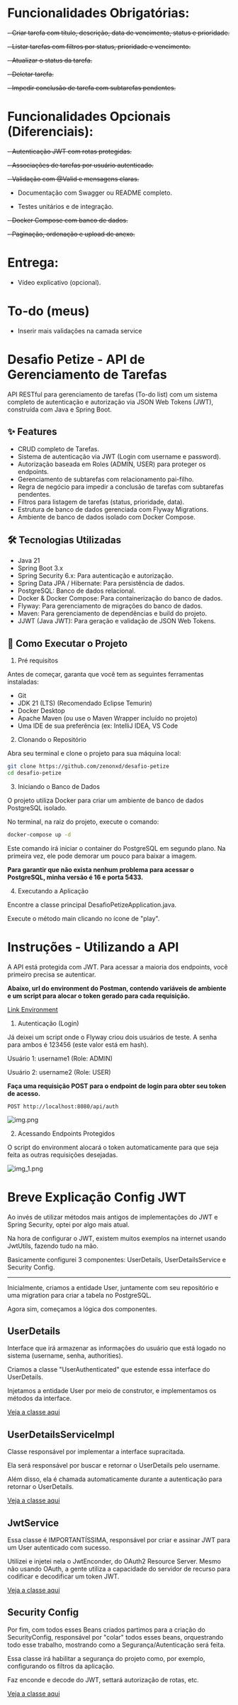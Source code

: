 # Funcionalidades Obrigatórias:

~~- Criar tarefa com título, descrição, data de vencimento, status e prioridade.~~

~~- Listar tarefas com filtros por status, prioridade e vencimento.~~

~~- Atualizar o status da tarefa.~~

~~- Deletar tarefa.~~

~~- Impedir conclusão de tarefa com subtarefas pendentes.~~


# Funcionalidades Opcionais (Diferenciais):

~~- Autenticação JWT com rotas protegidas.~~

~~- Associações de tarefas por usuário autenticado.~~

~~- Validação com @Valid e mensagens claras.~~

- Documentação com Swagger ou README completo.

- Testes unitários e de integração.

~~- Docker Compose com banco de dados.~~

~~- Paginação, ordenação e upload de anexo.~~

# Entrega:

- Vídeo explicativo (opcional).

# To-do (meus)

- Inserir mais validações na camada service

# Desafio Petize - API de Gerenciamento de Tarefas

API RESTful para gerenciamento de tarefas (To-do list) com um sistema completo de autenticação e autorização via JSON 
Web Tokens (JWT), construída com Java e Spring Boot.

## ✨ Features

* CRUD completo de Tarefas.
* Sistema de autenticação via JWT (Login com username e password).
* Autorização baseada em Roles (ADMIN, USER) para proteger os endpoints.
* Gerenciamento de subtarefas com relacionamento pai-filho.
* Regra de negócio para impedir a conclusão de tarefas com subtarefas pendentes.
* Filtros para listagem de tarefas (status, prioridade, data).
* Estrutura de banco de dados gerenciada com Flyway Migrations.
* Ambiente de banco de dados isolado com Docker Compose.


## 🛠️ Tecnologias Utilizadas

* Java 21
* Spring Boot 3.x
* Spring Security 6.x: Para autenticação e autorização.
* Spring Data JPA / Hibernate: Para persistência de dados.
* PostgreSQL: Banco de dados relacional.
* Docker & Docker Compose: Para containerização do banco de dados.
* Flyway: Para gerenciamento de migrações do banco de dados.
* Maven: Para gerenciamento de dependências e build do projeto.
* JJWT (Java JWT): Para geração e validação de JSON Web Tokens.

## 🚀 Como Executar o Projeto

1. Pré requisitos

Antes de começar, garanta que você tem as seguintes ferramentas instaladas:

* Git
* JDK 21 (LTS) (Recomendado Eclipse Temurin)
* Docker Desktop
* Apache Maven (ou use o Maven Wrapper incluído no projeto)
* Uma IDE de sua preferência (ex: IntelliJ IDEA, VS Code

2.  Clonando o Repositório

Abra seu terminal e clone o projeto para sua máquina local:

```bash
git clone https://github.com/zenonxd/desafio-petize
cd desafio-petize
```

3. Iniciando o Banco de Dados

O projeto utiliza Docker para criar um ambiente de banco de dados PostgreSQL isolado.

No terminal, na raiz do projeto, execute o comando:

```bash
docker-compose up -d
```

Este comando irá iniciar o container do PostgreSQL em segundo plano. Na primeira vez, ele pode demorar um pouco para baixar a imagem.

**Para garantir que não exista nenhum problema para acessar o PostgreSQL, minha versão é 16 e porta 5433.**

4. Executando a Aplicação

Encontre a classe principal DesafioPetizeApplication.java.

Execute o método main clicando no ícone de "play".

# Instruções - Utilizando a API

A API está protegida com JWT. Para acessar a maioria dos endpoints, você primeiro precisa se autenticar.

**Abaixo, url do environment do Postman, contendo variáveis de ambiente e um script para alocar o token gerado para cada
requisição.**

[Link Environment]() 

1. Autenticação (Login)

Já deixei um script onde o Flyway criou dois usuários de teste. A senha para ambos é 123456 (este valor está em hash).

Usuário 1: username1 (Role: ADMIN)

Usuário 2: username2 (Role: USER)

**Faça uma requisição POST para o endpoint de login para obter seu token de acesso.**

```http request
POST http://localhost:8080/api/auth
```

![img.png](img.png)

2. Acessando Endpoints Protegidos

O script do environment alocará o token automaticamente para que seja feita as outras requisições desejadas.

![img_1.png](img_1.png)

# Breve Explicação Config JWT

Ao invés de utilizar métodos mais antigos de implementações do JWT e Spring Security, optei por algo mais atual.

Na hora de configurar o JWT, existem muitos exemplos na internet usando JwtUtils, fazendo tudo na mão.

Basicamente configurei 3 componentes: UserDetails, UserDetailsService e Security Config.

---

Inicialmente, criamos a entidade User, juntamente com seu repositório e uma migration para criar a tabela no PostgreSQL.

Agora sim, começamos a lógica dos componentes.

## UserDetails

Interface que irá armazenar as informações do usuário que está logado no sistema (username, senha, authorities).

Criamos a classe "UserAuthenticated" que estende essa interface do UserDetails.

Injetamos a entidade User por meio de construtor, e implementamos os métodos da interface.

[Veja a classe aqui]()

## UserDetailsServiceImpl

Classe responsável por implementar a interface supracitada.

Ela será responsável por buscar e retornar o UserDetails pelo username.

Além disso, ela é chamada automaticamente durante a autenticação para retornar o UserDetails.

[Veja a classe aqui]()

## JwtService

Essa classe é IMPORTANTÍSSIMA, responsável por criar e assinar JWT para um User autenticado com sucesso.

Utilizei e injetei nela o JwtEnconder, do OAuth2 Resource Server. Mesmo não usando OAuth, a gente utiliza a capacidade do servidor de recurso para codificar
e decodificar um token JWT.

[Veja a classe aqui]()


## Security Config

Por fim, com todos esses Beans criados partimos para a criação do SecurityConfig, responsável por "colar" todos esses beans,
orquestrando todo esse trabalho, mostrando como a Segurança/Autenticação será feita.

Essa classe irá habilitar a segurança do projeto como, por exemplo, configurando os filtros da aplicação.

Faz enconde e decode do JWT, settará autorização de rotas, etc.

[Veja a classe aqui]()
